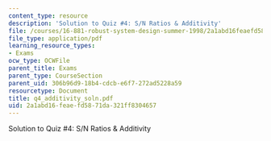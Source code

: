 ```yaml
---
content_type: resource
description: 'Solution to Quiz #4: S/N Ratios & Additivity'
file: /courses/16-881-robust-system-design-summer-1998/2a1abd16feaefd5871da321ff8304657_q4_additivity_soln.pdf
file_type: application/pdf
learning_resource_types:
- Exams
ocw_type: OCWFile
parent_title: Exams
parent_type: CourseSection
parent_uid: 306b96d9-18b4-cdcb-e6f7-272ad5228a59
resourcetype: Document
title: q4_additivity_soln.pdf
uid: 2a1abd16-feae-fd58-71da-321ff8304657
---
```

Solution to Quiz #4: S/N Ratios & Additivity

